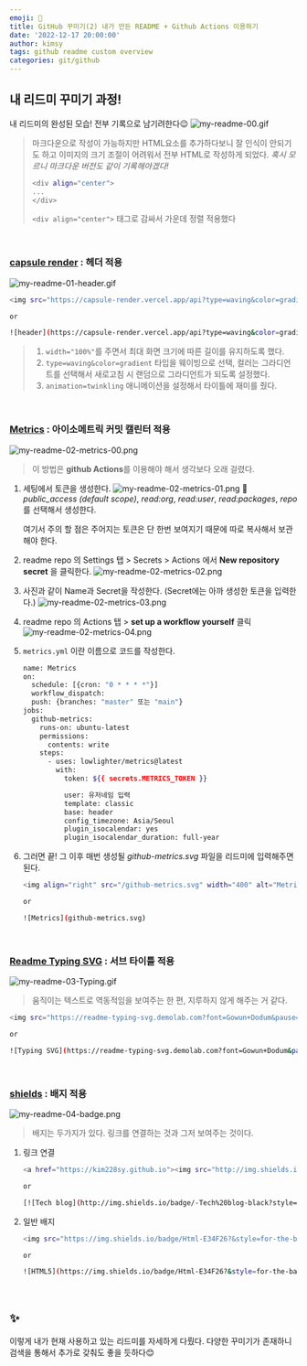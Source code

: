 ```yaml
---
emoji: 🌃
title: GitHub 꾸미기(2) 내가 만든 README + Github Actions 이용하기
date: '2022-12-17 20:00:00'
author: kimsy
tags: github readme custom overview
categories: git/github
---
```


## 내 리드미 꾸미기 과정!

내 리드미의 완성된 모습! 전부 기록으로 남기려한다😉
![my-readme-00.gif](my-readme-00.gif)

> 마크다운으로 작성이 가능하지만 HTML요소를 추가하다보니 잘 인식이 안되기도 하고 이미지의 크기 조절이 어려워서 전부 HTML로 작성하게 되었다. _혹시 모르니 마크다운 버전도 같이 기록해야겠다!_
>
> ```bash
> <div align="center">
> ...
> </div>
> ```
>
> `<div align="center">` 태그로 감싸서 가운데 정렬 적용했다

<br />

### [capsule render](https://github.com/kyechan99/capsule-render) : 헤더 적용

![my-readme-01-header.gif](my-readme-01-header.gif)

```bash
<img src="https://capsule-render.vercel.app/api?type=waving&color=gradient&height=200&section=header&text=%20Hello,%20World!%20&animation=twinkling&fontSize=40&fontAlignY=40" width="100%" alt="header" />

or

![header](https://capsule-render.vercel.app/api?type=waving&color=gradient&height=200&section=header&text=%20Hello,%20World!%20&animation=twinkling&fontSize=40&fontAlignY=40)
```

> 1. `width="100%"`를 주면서 최대 화면 크기에 따른 길이를 유지하도록 했다.
> 2. `type=waving&color=gradient` 타입을 웨이빙으로 선택, 컬러는 그라디언트를 선택해서 새로고침 시 랜덤으로 그라디언트가 되도록 설정했다.
> 3. `animation=twinkling` 애니메이션을 설정해서 타이틀에 재미를 줬다.

<br />

### [Metrics](https://github.com/lowlighter/metrics/blob/master/source/plugins/isocalendar/README.md) : 아이소메트릭 커밋 캘린터 적용

![my-readme-02-metrics-00.png](my-readme-02-metrics-00.png)

> 이 방법은 **github Actions**를 이용해야 해서 생각보다 오래 걸렸다.

1. 세팅에서 토큰을 생성한다.
   ![my-readme-02-metrics-01.png](my-readme-02-metrics-01.png)
   🔑 _public_access (default scope)_, _read:org_, _read:user_, _read:packages_, _repo_ 를 선택해서 생성한다.

   여기서 주의 할 점은 주어지는 토큰은 단 한번 보여지기 때문에 따로 복사해서 보관해야 한다.

2. readme repo 의 Settings 탭 > Secrets > Actions 에서 **New repository secret** 을 클릭한다.
   ![my-readme-02-metrics-02.png](my-readme-02-metrics-02.png)

3. 사진과 같이 Name과 Secret을 작성한다. (Secret에는 아까 생성한 토큰을 입력한다.)
   ![my-readme-02-metrics-03.png](my-readme-02-metrics-03.png)

4. readme repo 의 Actions 탭 > **set up a workflow yourself** 클릭
   ![my-readme-02-metrics-04.png](my-readme-02-metrics-04.png)

5. `metrics.yml` 이란 이름으로 코드를 작성한다.

   ```bash
   name: Metrics
   on:
     schedule: [{cron: "0 * * * *"}]
     workflow_dispatch:
     push: {branches: "master" 또는 "main"}
   jobs:
     github-metrics:
       runs-on: ubuntu-latest
       permissions:
         contents: write
       steps:
         - uses: lowlighter/metrics@latest
           with:
             token: ${{ secrets.METRICS_TOKEN }}

             user: 유저네임 입력
             template: classic
             base: header
             config_timezone: Asia/Seoul
             plugin_isocalendar: yes
             plugin_isocalendar_duration: full-year
   ```

6. 그러면 끝! 그 이후 매번 생성될 _github-metrics.svg_ 파일을 리드미에 입력해주면 된다.

   ```bash
   <img align="right" src="/github-metrics.svg" width="400" alt="Metrics" />

   or

   ![Metrics](github-metrics.svg)
   ```

   <br />

### [Readme Typing SVG](https://github.com/denvercoder1/readme-typing-svg) : 서브 타이틀 적용

![my-readme-03-Typing.gif](my-readme-03-Typing.gif)

> 움직이는 텍스트로 역동적임을 보여주는 한 편, 지루하지 않게 해주는 거 같다.

```bash
<img src="https://readme-typing-svg.demolab.com?font=Gowun+Dodum&pause=1000&center=true&vCenter=true&width=300&lines=Welcome%F0%9F%98%8E;Kimsy's+Github%E2%9C%A8" alt="Typing SVG" />

or

![Typing SVG](https://readme-typing-svg.demolab.com?font=Gowun+Dodum&pause=1000&center=true&vCenter=true&width=300&lines=Welcome%F0%9F%98%8E;Kimsy's+Github%E2%9C%A8)
```

<br />

### [shields](https://shields.io/) : 배지 적용

![my-readme-04-badge.png](my-readme-04-badge.png)

> 배지는 두가지가 있다. 링크를 연결하는 것과 그저 보여주는 것이다.

1. 링크 연결

   ```bash
   <a href="https://kim228sy.github.io"><img src="http://img.shields.io/badge/-Tech%20blog-black?style=flat&logo=github&link=https://kim228sy.github.io" /></a>

   or

   [![Tech blog](http://img.shields.io/badge/-Tech%20blog-black?style=flat&logo=github&link=https://kim228sy.github.io)](https://kim228sy.github.io)
   ```

2. 일반 배지

   ```bash
   <img src="https://img.shields.io/badge/Html-E34F26?&style=for-the-badge&logo=HTML5&logoColor=white" />

   or

   ![HTML5](https://img.shields.io/badge/Html-E34F26?&style=for-the-badge&logo=HTML5&logoColor=white)
   ```

   <br />

## ✨

이렇게 내가 현재 사용하고 있는 리드미를 자세하게 다뤘다. 다양한 꾸미기가 존재하니 검색을 통해서 추가로 갖춰도 좋을 듯하다😊

<br/>

```toc

```
